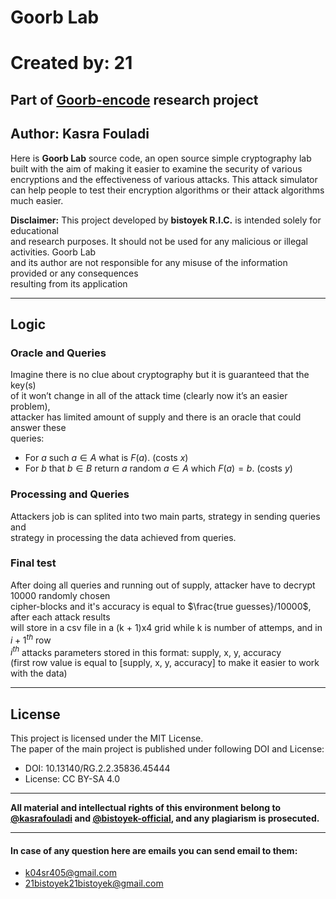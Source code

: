 # Goorb Lab
# Created by: 21
## Part of [Goorb-encode](https://github.com/bistoyek-official/Goorb-encode) research project
## Author: Kasra Fouladi

Here is **Goorb Lab** source code, an open source simple cryptography lab\
built with the aim of making it easier to examine the security of various\
encryptions and the effectiveness of various attacks. This attack simulator\
can help people to test their encryption algorithms or their attack algorithms\
much easier.

**Disclaimer:** This project developed by **bistoyek R.I.C.** is intended solely for educational\
and research purposes. It should not be used for any malicious or illegal activities. Goorb Lab\
and its author are not responsible for any misuse of the information provided or any consequences\
resulting from its application

***
## Logic

### Oracle and Queries
Imagine there is no clue about cryptography but it is guaranteed that the key(s)\
of it won’t change in all of the attack time (clearly now it’s an easier problem),\
attacker has limited amount of supply and there is an oracle that could answer these\
queries:
- For $a$ such $a \in A$ what is $F(a)$. (costs $x$)
- For $b$ that $b \in B$ return $a$ random $a \in A$ which $F(a) = b$. (costs $y$)

### Processing and Queries
Attackers job is can splited into two main parts, strategy in sending queries and\
strategy in processing the data achieved from queries.

### Final test
After doing all queries and running out of supply, attacker have to decrypt 10000 randomly chosen\
cipher-blocks and it's accuracy is equal to $\frac{true guesses}/10000$, after each attack results\
will store in a csv file in a (k + 1)x4 grid while k is number of attemps, and in ${i+1}^{th}$ row\
$i^{th}$ attacks parameters stored in this format: supply, x, y, accuracy\
(first row value is equal to [supply, x, y, accuracy] to make it easier to work with the data)

***
## License
This project is licensed under the MIT License.\
The paper of the main project is published under following DOI and License:
- DOI: 10.13140/RG.2.2.35836.45444
- License: CC BY-SA 4.0
***
**All material and intellectual rights of this environment belong to [@kasrafouladi](https://github.com/kasrafouladi) and [@bistoyek-official](https://github.com/bistoyek-official), and any plagiarism is prosecuted.**
***
#### In case of any question here are emails you can send email to them:
- k04sr405@gmail.com
- 21bistoyek21bistoyek@gmail.com
